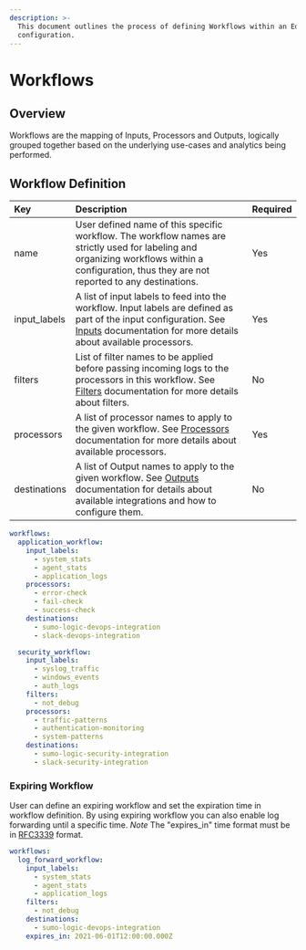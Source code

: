 ```yaml
---
description: >-
  This document outlines the process of defining Workflows within an Edge Delta
  configuration.
---
```


# Workflows

## Overview

Workflows are the mapping of Inputs, Processors and Outputs, logically grouped together based on the underlying use-cases and analytics being performed.

## Workflow Definition

| Key | Description | Required |
| :--- | :--- | :--- |
| name | User defined name of this specific workflow. The workflow names are strictly used for labeling and organizing workflows within a configuration, thus they are not reported to any destinations. | Yes |
| input\_labels | A list of input labels to feed into the workflow. Input labels are defined as part of the input configuration. See [Inputs](https://docs.edgedelta.com/configuration/inputs) documentation for more details about available processors. | Yes |
| filters | List of filter names to be applied before passing incoming logs to the processors in this workflow. See [Filters](https://docs.edgedelta.com/configuration/filters) documentation for more details about filters. | No |
| processors | A list of processor names to apply to the given workflow. See [Processors](https://docs.edgedelta.com/configuration/processors) documentation for more details about available processors. | Yes |
| destinations | A list of Output names to apply to the given workflow. See [Outputs](https://docs.edgedelta.com/configuration/outputs) documentation for details about available integrations and how to configure them. | No |
```yaml
workflows:
  application_workflow:
    input_labels:
      - system_stats
      - agent_stats
      - application_logs
    processors:
      - error-check
      - fail-check
      - success-check
    destinations:
      - sumo-logic-devops-integration
      - slack-devops-integration

  security_workflow:
    input_labels:
      - syslog_traffic
      - windows_events
      - auth_logs
    filters:
      - not_debug
    processors:
      - traffic-patterns
      - authentication-monitoring
      - system-patterns
    destinations:
      - sumo-logic-security-integration
      - slack-security-integration
```

### Expiring Workflow

User can define an expiring workflow and set the expiration time in workflow definition. 
By using expiring workflow you can also enable log forwarding until a specific time.
*Note* The "expires_in" time format must be in [RFC3339](https://datatracker.ietf.org/doc/html/rfc3339) format.
```yaml
workflows:
  log_forward_workflow:
    input_labels:
      - system_stats
      - agent_stats
      - application_logs
    filters:
      - not_debug
    destinations:
      - sumo-logic-devops-integration
    expires_in: 2021-06-01T12:00:00.000Z
```
